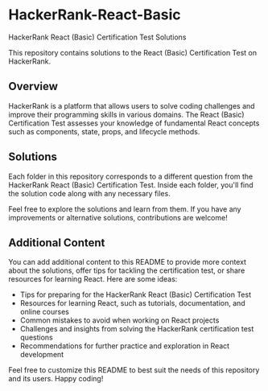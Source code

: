 # HackerRank-React-Basic

HackerRank React (Basic) Certification Test Solutions

This repository contains solutions to the React (Basic) Certification Test on HackerRank.

## Overview

HackerRank is a platform that allows users to solve coding challenges and improve their programming skills in various domains. The React (Basic) Certification Test assesses your knowledge of fundamental React concepts such as components, state, props, and lifecycle methods.

## Solutions

Each folder in this repository corresponds to a different question from the HackerRank React (Basic) Certification Test. Inside each folder, you'll find the solution code along with any necessary files.

Feel free to explore the solutions and learn from them. If you have any improvements or alternative solutions, contributions are welcome!

## Additional Content

You can add additional content to this README to provide more context about the solutions, offer tips for tackling the certification test, or share resources for learning React. Here are some ideas:

- Tips for preparing for the HackerRank React (Basic) Certification Test
- Resources for learning React, such as tutorials, documentation, and online courses
- Common mistakes to avoid when working on React projects
- Challenges and insights from solving the HackerRank certification test questions
- Recommendations for further practice and exploration in React development

Feel free to customize this README to best suit the needs of this repository and its users. Happy coding!
